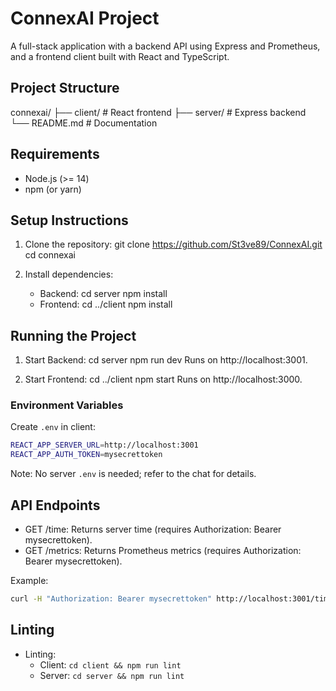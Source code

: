 # ConnexAI Project

A full-stack application with a backend API using Express and Prometheus, and a frontend client built with React and TypeScript.

## Project Structure

connexai/
├── client/ # React frontend
├── server/ # Express backend
└── README.md # Documentation

## Requirements

- Node.js (>= 14)
- npm (or yarn)

## Setup Instructions

1. Clone the repository:
   git clone https://github.com/St3ve89/ConnexAI.git
   cd connexai

2. Install dependencies:
   - Backend:
     cd server
     npm install
   - Frontend:
     cd ../client
     npm install

## Running the Project

1. Start Backend:
   cd server
   npm run dev
   Runs on http://localhost:3001.

2. Start Frontend:
   cd ../client
   npm start
   Runs on http://localhost:3000.

### Environment Variables

Create `.env` in client:

```bash
REACT_APP_SERVER_URL=http://localhost:3001
REACT_APP_AUTH_TOKEN=mysecrettoken
```

Note: No server `.env` is needed; refer to the chat for details.

## API Endpoints

- GET /time: Returns server time (requires Authorization: Bearer mysecrettoken).
- GET /metrics: Returns Prometheus metrics (requires Authorization: Bearer mysecrettoken).

Example:

```bash
curl -H "Authorization: Bearer mysecrettoken" http://localhost:3001/time
```

## Linting

- Linting:
  - Client: `cd client && npm run lint`
  - Server: `cd server && npm run lint`
